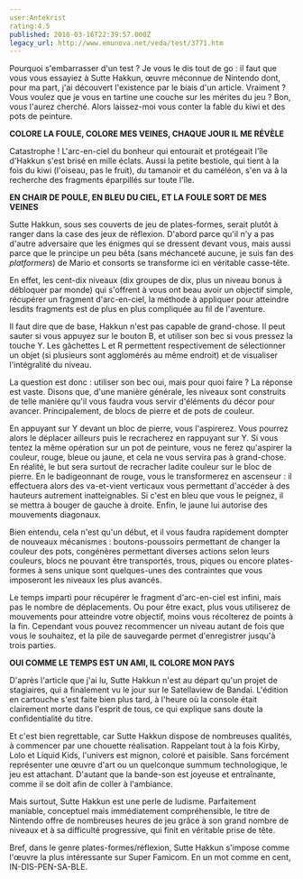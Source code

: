 ```yaml
---
user:Antekrist
rating:4.5
published: 2010-03-16T22:39:57.000Z
legacy_url: http://www.emunova.net/veda/test/3771.htm
---
```

Pourquoi s'embarrasser d'un test ? Je vous le dis tout de go : il faut que vous vous essayiez à Sutte Hakkun, œuvre méconnue de Nintendo dont, pour ma part, j'ai découvert l'existence par le biais d'un article. Vraiment ? Vous voulez que je vous en tartine une couche sur les mérites du jeu ? Bon, vous l'aurez cherché. Alors laissez-moi vous conter la fable du kiwi et des pots de peinture.  

  

**COLORE LA FOULE, COLORE MES VEINES, CHAQUE JOUR IL ME RÉVÈLE**  

Catastrophe ! L'arc-en-ciel du bonheur qui entourait et protégeait l'île d'Hakkun s'est brisé en mille éclats. Aussi la petite bestiole, qui tient à la fois du kiwi (l'oiseau, pas le fruit), du tamanoir et du caméléon, s'en va à la recherche des fragments éparpillés sur toute l'île.  

  

**EN CHAIR DE POULE, EN BLEU DU CIEL, ET LA FOULE SORT DE MES VEINES**  

Sutte Hakkun, sous ses couverts de jeu de plates-formes, serait plutôt à ranger dans la case des jeux de réflexion. D'abord parce qu'il n'y a pas d'autre adversaire que les énigmes qui se dressent devant vous, mais aussi parce que le principe un peu bêta (sans méchanceté aucune, je suis fan des _platformers_) de Mario et consorts se transforme ici en véritable casse-tête.  

En effet, les cent-dix niveaux (dix groupes de dix, plus un niveau bonus à débloquer par monde) qui s'offrent à vous ont beau avoir un objectif simple, récupérer un fragment d'arc-en-ciel, la méthode à appliquer pour atteindre lesdits fragments est de plus en plus compliquée au fil de l'aventure.  

Il faut dire que de base, Hakkun n'est pas capable de grand-chose. Il peut sauter si vous appuyez sur le bouton B, et utiliser son bec si vous pressez la touche Y. Les gâchettes L et R permettent respectivement de sélectionner un objet (si plusieurs sont agglomérés au même endroit) et de visualiser l'intégralité du niveau.  

La question est donc : utiliser son bec oui, mais pour quoi faire ? La réponse est vaste. Disons que, d'une manière générale, les niveaux sont construits de telle manière qu'il vous faudra vous servir d'éléments du décor pour avancer. Principalement, de blocs de pierre et de pots de couleur.  

En appuyant sur Y devant un bloc de pierre, vous l'aspirerez. Vous pourrez alors le déplacer ailleurs puis le recracherez en rappuyant sur Y. Si vous tentez la même opération sur un pot de peinture, vous ne ferez qu'aspirer la couleur, rouge, bleue ou jaune, et cela ne vous servira pas à grand-chose. En réalité, le but sera surtout de recracher ladite couleur sur le bloc de pierre. En le badigeonnant de rouge, vous le transformerez en ascenseur : il effectuera alors des va-et-vient verticaux vous permettant d'accéder à des hauteurs autrement inatteignables. Si c'est en bleu que vous le peignez, il se mettra à bouger de gauche à droite. Enfin, le jaune lui autorise des mouvements diagonaux.  

Bien entendu, cela n'est qu'un début, et il vous faudra rapidement dompter de nouveaux mécanismes : boutons-poussoirs permettant de changer la couleur des pots, congénères permettant diverses actions selon leurs couleurs, blocs ne pouvant être transportés, trous, piques ou encore plates-formes à sens unique sont quelques-unes des contraintes que vous imposeront les niveaux les plus avancés.  

Le temps imparti pour récupérer le fragment d'arc-en-ciel est infini, mais pas le nombre de déplacements. Ou pour être exact, plus vous utiliserez de mouvements pour atteindre votre objectif, moins vous récolterez de points à la fin. Cependant vous pouvez recommencer un niveau autant de fois que vous le souhaitez, et la pile de sauvegarde permet d'enregistrer jusqu'à trois parties.  

  

**OUI COMME LE TEMPS EST UN AMI, IL COLORE MON PAYS**  

D'après l'article que j'ai lu, Sutte Hakkun n'est au départ qu'un projet de stagiaires, qui a finalement vu le jour sur le Satellaview de Bandai. L'édition en cartouche s'est faite bien plus tard, à l'heure où la console était clairement morte dans l'esprit de tous, ce qui explique sans doute la confidentialité du titre.  

Et c'est bien regrettable, car Sutte Hakkun dispose de nombreuses qualités, à commencer par une chouette réalisation. Rappelant tout à la fois Kirby, Lolo et Liquid Kids, l'univers est mignon, coloré et paisible. Sans forcément représenter une œuvre d'art ou un quelconque summum technologique, le jeu est attachant. D'autant que la bande-son est joyeuse et entraînante, comme il se doit afin de coller à l'ambiance.  

Mais surtout, Sutte Hakkun est une perle de ludisme. Parfaitement maniable, conceptuel mais immédiatement compréhensible, le titre de Nintendo offre de nombreuses heures de jeu grâce à son grand nombre de niveaux et à sa difficulté progressive, qui finit en véritable prise de tête.  

Bref, dans le genre plates-formes/réflexion, Sutte Hakkun s'impose comme l'œuvre la plus intéressante sur Super Famicom. En un mot comme en cent, IN-DIS-PEN-SA-BLE.